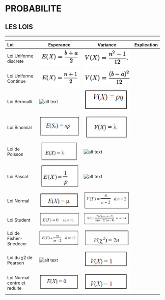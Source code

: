 [image1]: ./img/Esperance/Uniforme_continue.png " Uniforme_continue"
[image2]: ./img/Esperance/Uniforme_discrete.png " Uniforme_discrete"
[image3]: ./img/Esperance/Bernoulli.png" "Bernoulli"
[image4]: ./img/Esperance/Binomiale.png "Binoniale"
[image5]: ./img/Esperance/Poisson.png "Poisson"
[image6]: ./img/Esperance/Pascal.png "Pascal"
[image7]: ./img/Esperance/Normal.png "Normal"
[image8]: ./img/Esperance/Student.png "Student"
[image9]: ./img/Esperance/Fisher-Snedecor.png "Fisher-Snedecor"
[image10]: ./img/Esperance/Pearson "Pearson"
[image11]: ./img/Esperance/normal_centre_et_reduite.png "normal_centre_et_reduite"
[image12]: ./img/Variance/Uniforme_discrete.png "Variance Uniforme_discrete"
[image13]: ./img/Variance/Uniforme_continue.png "Variance Uniforme_continue"
[image14]: ./img/Variance/Bernoulli.png "Variance Bernoulli"
[image15]: ./img/Variance/Poisson.png "Variance Poisson"
[image16]: ./img/Variance/Pascal "Variance Pascal"
[image17]: ./img/Variance/Normal "Variance Normal"
[image18]: ./img/Variance/Student.png "Variance Student"
[image19]: ./img/Variance/Fisher-Snedecor.png "Variance Fisher-Snedecor"
[image20]: ./img/Variance/Pearson.png "Variance Pearson"
[image21]: ./img/Variance/Normal_centre_et_reduite.png " Uniforme_continue"



# PROBABILITE

## LES LOIS
----------------
|Loi  | Esperance   | Variance| Explication|
|:----|------------|----------|-----------:|
|Loi Uniforme discrete|  ![alt text][image1] |  ![alt text][image12]||
|Loi Uniforme Continue| ![alt text][image2] |  ![alt text][image13] ||
|Loi Bernoulli| ![alt text][image3] | ![alt text][image14] ||
|Loi Binomial| ![alt text][image4] | ![alt text][image15] ||
|Loi de Poisson| ![alt text][image5] | ![alt text][image16]||
|Loi Pascal| ![alt text][image6] | ![alt text][image17] ||
|Loi Normal| ![alt text][image7] | ![alt text][image18] ||
|Loi Student| ![alt text][image8] | ![alt text][image19] ||
|Loi de Fisher-Snedecor| ![alt text][image9] | ![alt text][image20] ||
|Loi du χ2 de Pearson| ![alt text][image10] | ![alt text][image21] ||
|Loi Normal centre et reduite| ![alt text][image11] | ![alt text][image21] ||
